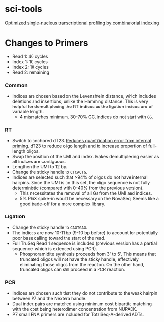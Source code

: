 # sci-tools

[Optimized single-nucleus transcriptional profiling by combinatorial indexing](https://www.nature.com/articles/s41596-022-00752-0)

# Changes to Primers

- Read 1: 40 cycles
- Index 1: 10 cycles
- Index 2: 10 cycles
- Read 2: remaining

### Common

- Indices are chosen based on the Levenshtein distance, which includes deletions and insertions, unlike the Hamming distance. This is very helpful for demultiplexing the RT indices as the ligation indices are of variable length.
  - 4 mismatches minimum. 30-70% GC. Indices do not start with `GG`.


### RT

- Switch to anchored dT23. [Reduces quantification error from internal priming](https://academic.oup.com/nargab/article/4/2/lqac035/6592171). dT23 to reduce oligo length and to increase proportion of full-length oligos.
- Swap the position of the UMI and index. Makes demultiplexing easier as all indices are contiguous.
- Lengthen the UMI to 12 bp.
- Change the sticky handle to `CTCACTG`.
- Indices are selected such that >94% of oligos do not have internal hairpins. Since the UMI is on this set, the oligo sequence is not fully deterministic (compared with 0-40% from the previous version).
  - This necessitates the removal of all Gs from the UMI and indices.
  - 5% PhiX spike-in would be necessary on the NovaSeq. Seems like a good trade-off for a more complex library.

### Ligation

- Change the sticky handle to `CAGTGAG`.
- The indices are now 10-11 bp (9-10 bp before) to account for potentially poor base calling toward the start of the read.
- Full TruSeq Read 1 sequence is included (previous version has a partial sequence, which is extended using PCR).
  - Phosphoramidite synthesis proceeds from 3' to 5'. This means that truncated oligos will not have the sticky handle, effectively eliminating those oligos from the reaction. On the other hand, truncated oligos can still proceed in a PCR reaction.

### PCR

- Indices are chosen such that they do not contribute to the weak hairpin between P7 and the Nextera handle.
- Dual index pairs are matched using minimum cost bipartite matching with the cost being heterodimer concentration from NUPACK.
- P7 small RNA primers are included for TotalSeq-A-derived ADTs.

